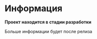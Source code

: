# Информация</br>

**Проект находится в стадии разработки**</br>

Больше информации будет после релиза

